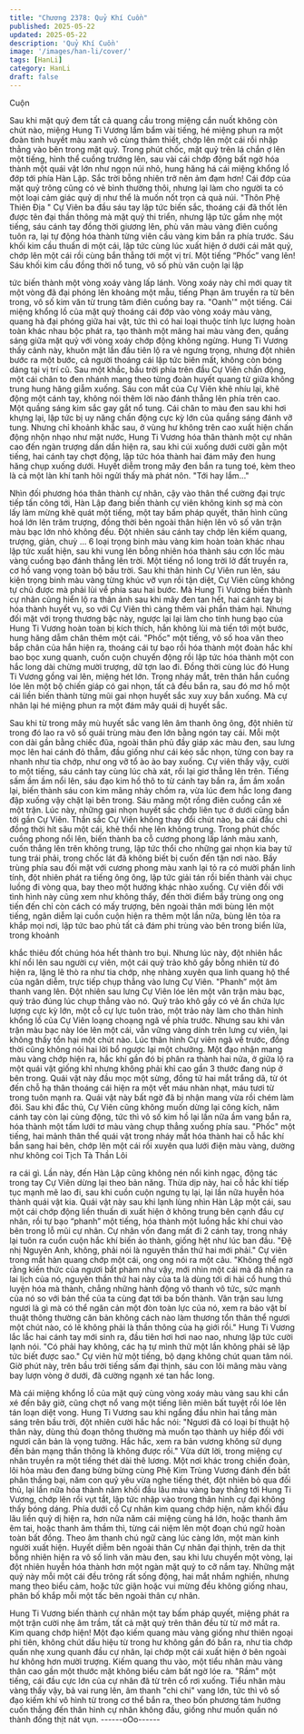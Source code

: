 ```yaml
---
title: "Chương 2378: Quỷ Khí Cuồn"
published: 2025-05-22
updated: 2025-05-22
description: 'Quỷ Khí Cuồn'
image: '/images/han-li/cover/'
tags: [HanLi]
category: HanLi
draft: false
---
```


Cuộn

Sau khi mặt quỷ đem tất cả quang cầu trong miệng cắn nuốt
không còn chút nào, miệng Hung Ti Vương lẩm bẩm vài tiếng, hé
miệng phun ra một đoàn tinh huyết màu xanh vô cùng thảm thiết,
chớp lên một cái rồi nhập thẳng vào bên trong mặt quỷ.
Trong phút chốc, mặt quỷ trên lá chắn ợ lên một tiếng, hình thể
cuồng trướng lên, sau vài cái chớp động bất ngờ hóa thành một
quái vật lớn như ngọn núi nhỏ, hung hăng há cái miệng khổng lồ
đớp tới phía Hàn Lập.
Sắc trời bỗng nhiên trở nên ảm đạm hơn!
Cái đớp của mặt quỷ trông cũng có vẻ bình thường thôi, nhưng lại
làm cho người ta có một loại cảm giác quỷ dị như thể là muốn nốt
trọn cả quả núi.
"Thôn Phệ Thiên Địa "
Cự Viên ba đầu sáu tay lập tức biến sắc, thoáng cái đã thốt lên
được tên đại thần thông mà mặt quỷ thi triển, nhưng lập tức gầm
nhẹ một tiếng, sáu cánh tay đồng thời giương lên, phù văn màu
vàng điên cuồng tuôn ra, lại tự động hóa thành từng viên cầu
vàng kim bắn ra phía trước.
Sáu khối kim cầu thuấn di một cái, lập tức cùng lúc xuất hiện ở
dưới cái măt quỷ, chớp lên một cái rồi cùng bắn thẳng tới một vị
trí.
Một tiếng “Phốc” vang lên!
Sáu khối kim cầu đồng thời nổ tung, vô số phù văn cuộn lại lập

tức biến thành một vòng xoáy vàng lấp lánh.
Vòng xoáy này chỉ mới quay tít một vòng đã đại phóng lên khoảng
một mẫu, tiếng Phạn âm truyền ra từ bên trong, vô số kim văn từ
trung tâm điên cuồng bay ra.
"Oanh'" một tiếng.
Cái miệng khổng lồ của mặt quỷ thoáng cái đớp vào vòng xoáy
màu vàng, quang hà đại phóng giữa hai vật, tức thì có hai loại
thuộc tính lực lượng hoàn toàn khác nhau bộc phát ra, tạo thành
một mảng hai màu vàng đen, quầng sáng giữa mặt quỷ với vòng
xoáy chớp động không ngừng.
Hung Ti Vương thấy cảnh này, khuôn mặt lần đầu tiên lộ ra vẻ
ngưng trọng, nhưng đột nhiên bước ra một bước, cả người
thoáng cái lập tức biên mất, không còn bóng dáng tại vị trí cũ.
Sau một khắc, bầu trời phía trên đầu Cự Viên chấn động, một cái
chân to đen nhánh mang theo từng đoàn huyết quang từ giữa
không trung hung hăng giẫm xuống.
Sáu con mắt của Cự Viên khẽ nhíu lại, khẽ động một cánh tay,
không nói thêm lời nào đánh thẳng lên phía trên cao.
Một quầng sáng kim sắc gay gắt nổ tung.
Cái chân to màu đen sau khi hơi khựng lại, lập tức bị uy năng
chấn động cực kỳ lớn của quầng sáng đánh vỡ tung.
Nhưng chỉ khoảnh khắc sau, ở vùng hư không trên cao xuất hiện
chấn động nhộn nhạo như mặt nước, Hung Ti Vương hóa thân
thành một cự nhân cao đến ngàn trượng dần dần hiện ra, sau khi
cúi xuống dưới cười gằn một tiếng, hai cánh tay chợt động, lập
tức hóa thành hai đám mây đen hung hăng chụp xuống dưới.
Huyết diễm trong mây đen bắn ra tung toé, kèm theo là cả một làn
khí tanh hôi ngửi thấy mà phát nôn.
"Tới hay lắm..."

Nhìn đối phương hóa thân thành cự nhân, cậy vào thân thể
cường đại trực tiếp tấn công tới, Hàn Lập đang biến thành cự
viên không kinh sợ mà còn lấy làm mừng khẽ quát một tiếng, một
tay bấm pháp quyết, thân hình cũng hoá lớn lên trăm trượng,
đồng thời bên ngoài thân hiện lên vô số vân trận màu bạc lớn nhỏ
không đều. Đột nhiên sáu cánh tay chớp lên kiếm quang, trượng,
giản, chuỳ … 6 loại trọng binh màu vàng kim hoàn toàn khác nhau
lập tức xuất hiện, sau khi vung lên bỗng nhiên hóa thành sáu cơn
lốc màu vàng cuồng bạo đánh thẳng lên trời.
Một tiếng nổ long trời lở đất truyền ra, cơ hồ vang vọng toàn bộ
bầu trời.
Sau khi thân hình Cự Viên run lên, sáu kiện trọng binh màu vàng
từng khúc vỡ vụn rồi tận diệt, Cự Viên cũng không tự chủ được
mà phải lùi về phía sau hai bước.
Mà Hung Ti Vương biến thành cự nhân cũng hiển lộ ra thân ảnh
sau khi mây đen tan hết, hai cánh tay bị hóa thành huyết vụ, so
với Cự Viên thì càng thêm vài phần thảm hại.
Nhưng đối mặt với trọng thương bậc này, ngược lại lại làm cho
tính hung bạo của Hung Ti Vương hoàn toàn bị kích thích, hắn
không lùi mà tiến tới một bước, hung hăng dẫm chân thêm một
cái.
"Phốc" một tiếng, vô số hoa văn theo bắp chân của hắn hiện ra,
thoáng cái tự bạo rồi hóa thành một đoàn hắc khí bao bọc xung
quanh, cuồn cuộn chuyển động rồi lập tức hóa thành một con hắc
long dài chừng mười trượng, dữ tợn lao đi.
Đồng thời cùng lúc đó Hung Ti Vương gồng vai lên, miệng hét
lớn.
Trong nháy mắt, trên thân hắn cuồng lóe lên một bộ chiến giáp có
gai nhọn, tất cả đều bắn ra, sau đó mơ hồ một cái liền biến thành
từng mũi gai nhọn huyết sắc xuy xuy bắn xuống.
Mà cự nhân lại hé miệng phun ra một đám mây quái dị huyết sắc.

Sau khi từ trong mây mù huyết sắc vang lên âm thanh ông ông,
đột nhiên từ trong đó lao ra vô số quái trùng màu đen lớn bằng
ngón tay cái.
Mỗi một con dài gần bằng chiếc đũa, ngoài thân phủ đầy giáp xác
màu đen, sau lưng mọc lên hai cánh đỏ thẫm, đầu giống như cái
kéo sắc nhọn, từng con bay ra nhanh như tia chớp, như ong vỡ tổ
ào ào bay xuống.
Cự viên thấy vậy, cười to một tiếng, sáu cánh tay cùng lúc chà
xát, rồi lại giơ thẳng lên trên.
Tiếng sấm ầm ầm nổi lên, sáu đạo kim hồ thô to từ cánh tay bắn
ra, ầm ầm xoắn lại, biến thành sáu con kim mãng nhảy chồm ra,
vừa lúc đem hắc long đang đập xuống vậy chặt lại bên trong.
Sáu mãng một rồng điên cuồng cắn xé một trận.
Lúc này, những gai nhọn huyết sắc chớp liên tục ở dưới cũng bắn
tới gần Cự Viên.
Thần sắc Cự Viên không thay đổi chút nào, ba cái đầu chỉ đồng
thời hít sâu một cái, khẽ thổi nhẹ lên không trung.
Trong phút chốc cuồng phong nổi lên, biến thành ba cỗ cương
phong lấp lánh màu xanh, cuốn thẳng lên trên không trung, lập
tức thổi cho những gai nhọn kia bay tứ tung trái phải, trong chốc
lát đã không biết bị cuốn đến tận nơi nào.
Bầy trùng phía sau đối mặt với cương phong màu xanh lại tỏ ra
có mười phần linh tính, đột nhiên phát ra tiếng ông ông, lập tức
giải tán rồi biến thành vài chục luồng đi vòng qua, bay theo một
hướng khác nhào xuống.
Cự viên đối với tình hình này cũng xem như không thấy, đến thời
điểm bầy trùng ong ong tiến đến chỉ còn cách có mấy trượng, bên
ngoài thân mới bùng lên một tiếng, ngân diễm lại cuồn cuộn hiện
ra thêm một lần nữa, bùng lên tỏa ra khắp mọi nơi, lập tức bao
phủ tất cả đám phi trùng vào bên trong biển lửa, trong khoảnh

khắc thiêu đốt chúng hóa hết thành tro bụi.
Nhưng lúc này, đột nhiên hắc khí nổi lên sau người cự viên, một
cái quỷ trảo khô gầy bỗng nhiên từ đó hiện ra, lặng lẽ thò ra như
tia chớp, nhẹ nhàng xuyên qua linh quang hộ thể của ngân diễm,
trực tiếp chụp thẳng vào lưng Cự Viên.
"Phanh” một âm thanh vang lên.
Đột nhiên sau lưng Cự Viên lóe lên một văn trận màu bạc, quỷ
trảo đúng lúc chụp thẳng vào nó.
Quỷ trảo khô gầy có vẻ ẩn chứa lực lượng cực kỳ lớn, một cỗ cự
lực tuôn trào, một trảo này làm cho thân hình khổng lồ của Cự
Viên loạng choạng ngã về phía trước.
Nhưng sau khi vân trận màu bạc này lóe lên một cái, vẫn vững
vàng dính trên lưng cự viên, lại không thấy tổn hại một chút nào.
Lúc thân hình Cự viên ngã về trước, đồng thời cũng không nói hai
lời bổ ngược lại một chưởng.
Một đạo nhận mang màu vàng chớp hiện ra, hắc khí gần đó bị
phân ra thành hai nửa, ở giữa lộ ra một quái vật giống khỉ nhưng
không phải khỉ cao gần 3 thước đang núp ở bên trong.
Quái vật này đầu mọc một sừng, đồng tử hai mắt trắng dã, từ ót
đến chỗ hạ thân thoáng cái hiện ra một vết máu nhàn nhạt, máu
tươi từ trong tuôn mạnh ra.
Quái vật này bất ngờ đã bị nhận mang vừa rồi chém làm đôi.
Sau khi đắc thủ, Cự Viên cũng không muốn dừng lại công kích,
năm cánh tay còn lại cùng động, tức thì vô số kim hồ lại lần nữa
ầm vang bắn ra, hóa thành một tấm lưới tơ màu vàng chụp thẳng
xuống phía sau.
"Phốc" một tiếng, hai mảnh thân thể quái vật trong nháy mắt hóa
thành hai cỗ hắc khí bắn sang hai bên, chớp lên một cái rồi xuyên
qua lưới điện màu vàng, dường như không coi Tịch Tà Thần Lôi

ra cái gì.
Lần này, đến Hàn Lập cũng không nén nổi kinh ngạc, động tác
trong tay Cự Viên dừng lại theo bản năng.
Thừa dịp này, hai cỗ hắc khí tiếp tục mạnh mẽ lao đi, sau khi cuồn
cuộn ngưng tụ lại, lại lần nữa huyễn hóa thành quái vật kia.
Quái vật này sau khi lạnh lùng nhìn Hàn Lập một cái, sau một cái
chớp động liền thuấn di xuất hiện ở không trung bên cạnh đầu cự
nhân, rồi tự bạo “phanh” một tiếng, hóa thành một luồng hắc khí
chui vào bên trong lỗ mũi cự nhân.
Cự nhân vốn đang mất đi 2 cánh tay, trong nháy lại tuôn ra cuồn
cuộn hắc khí biến ảo thành, giống hệt như lúc ban đầu.
"Đệ nhị Nguyên Anh, không, phải nói là nguyên thần thứ hai mới
phải."
Cự viên trong mắt hàn quang chớp một cái, ong ong nói ra một
câu.
"Không thể ngờ rằng kiến thức của ngươi bất phàm như vậy, mới
nhìn một cái mà đã nhận ra lai lịch của nó, nguyên thần thứ hai
này của ta là dùng tới di hài cổ hung thú luyện hóa mà thành,
chẳng những hành động vô thanh vô tức, sức mạnh của nó so với
bản thể của ta cùng đạt tới ba bốn thành. Vân trận sau lưng
ngươi là gì mà có thể ngăn cản một đòn toàn lực của nó, xem ra
bảo vật bí thuật thông thường căn bản không cách nào làm
thương tổn thân thể ngươi một chút nào, có lẽ không phải là thần
thông của hạ giới rồi." Hung Ti Vương lắc lắc hai cánh tay mới
sinh ra, đầu tiên hơi hơi nao nao, nhưng lập tức cười lạnh nói.
"Có phải hay không, các hạ tự mình thử một lần không phải sẽ lập
tức biết được sao." Cự viên hừ một tiếng, bộ dạng không chút
quan tâm nói.
Giờ phút này, trên bầu trời tiếng sấm đại thịnh, sáu con lôi mãng
màu vàng bay lượn vòng ở dưới, đã cường ngạnh xé tan hắc
long.

Mà cái miệng khổng lồ của mặt quỷ cùng vòng xoáy màu vàng
sau khi cắn xé đến bây giờ, cũng chợt nổ vang một tiếng liên
miên bất tuyệt rồi lóe lên tán loạn diệt vong.
Hung Ti Vương sau khi ngẩng đầu nhìn hai tầng màn sáng trên
bầu trời, đột nhiên cười hắc hắc nói:
"Ngươi đã có loại bí thuật hộ thân này, dùng thủ đoạn thông
thường mà muốn tạo thành uy hiếp đối với ngươi căn bản là vọng
tưởng. Hắc hắc, xem ra bản vương không sử dụng đến bản mạng
thần thông là không được rồi."
Vừa dứt lời, trong miệng cự nhân truyền ra một tiếng thét dài thê
lương.
Một nơi khác trong chiến đoàn, lôi hỏa màu đen đang bừng bừng
cùng Phệ Kim Trùng Vương đánh đến bất phân thắng bại, năm
con quỷ yêu vừa nghe tiếng thét, đột nhiên bỏ qua đối thủ, lại lần
nữa hóa thành năm khối đầu lâu màu vàng bay thẳng tới Hung Ti
Vương, chớp lên rồi vụt tắt, lập tức nhập vào trong thân hình cự
đại không thấy bóng dáng.
Phía dưới cổ Cự nhân kim quang chớp hiện, năm khối đầu lâu
liền quỷ dị hiện ra, hơn nữa năm cái miệng cùng há lớn, hoặc
thanh âm êm tai, hoặc thanh âm thầm thì, từng cái niệm lên một
đoạn chú ngữ hoàn toàn bất đồng.
Theo âm thanh chú ngữ càng lúc càng lớn, một màn kinh người
xuất hiện.
Huyết diễm bên ngoài thân Cự nhân đại thịnh, trên da thịt bỗng
nhiên hiện ra vô số linh văn màu đen, sau khi lưu chuyển một
vòng, lại đột nhiên huyễn hóa thành hơn một ngàn mặt quỷ to cỡ
nắm tay.
Những mặt quỷ này mỗi một cái đều trông rất sống động, hai mắt
nhắm nghiền, nhưng mang theo biểu cảm, hoặc tức giận hoặc vui
mừng đều không giống nhau, phân bố khắp mỗi một tấc bên
ngoài thân cự nhân.

Hung Ti Vương biến thành cự nhân một tay bấm pháp quyết,
miệng phát ra một trận cười nhẹ âm trầm, tất cả mặt quỷ trên thân
đều từ từ mở mắt ra.
Kim quang chớp hiện!
Một đạo kiếm quang màu vàng giống như thiên ngoại phi tiên,
không chút dấu hiệu từ trong hư không gần đó bắn ra, như tia
chớp quấn nhẹ xung quanh đầu cự nhân, lại chớp một cái xuất
hiện ở bên ngoài hư không hơn mười trượng.
Kiếm quang thu vào, một tiểu nhân màu vàng thân cao gần một
thước mặt không biểu cảm bất ngờ lóe ra.
"Rầm" một tiếng, cái đầu cực lớn của cự nhân đã từ trên cổ rơi
xuống.
Tiểu nhân màu vàng thấy vậy, bả vai rung lên, âm thanh "chi chi"
vang lớn, tức thì vô số đạo kiếm khí vô hình từ trong cơ thể bắn
ra, theo bốn phương tám hướng cuốn thẳng đến thân hình cự
nhân không đầu, giống như muốn quấn nó thành đống thịt nát
vụn.
------oOo------

